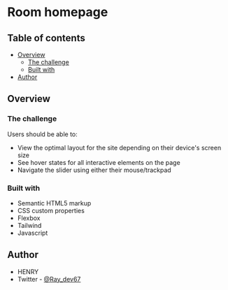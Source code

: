 # Room homepage 

## Table of contents

- [Overview](#overview)
  - [The challenge](#the-challenge)
  - [Built with](#built-with)
- [Author](#author)




## Overview

### The challenge

Users should be able to:

- View the optimal layout for the site depending on their device's screen size
- See hover states for all interactive elements on the page
- Navigate the slider using either their mouse/trackpad


### Built with

- Semantic HTML5 markup
- CSS custom properties
- Flexbox
- Tailwind
- Javascript


## Author

- HENRY
- Twitter - [@Ray_dev67](https://www.twitter.com/Ray_dev67)